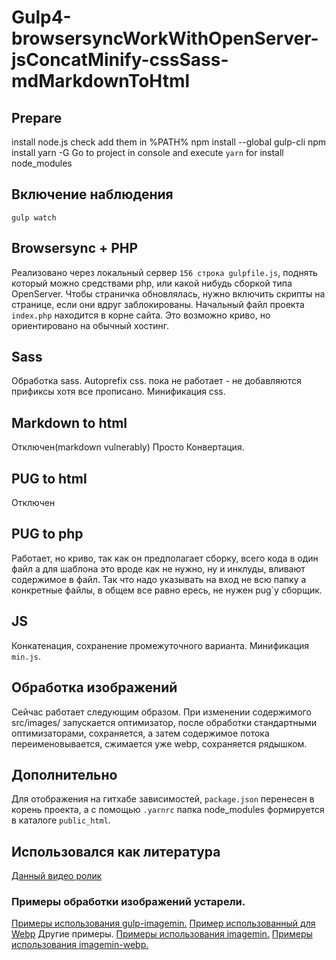 # Gulp4-browsersyncWorkWithOpenServer-jsConcatMinify-cssSass-mdMarkdownToHtml

## Prepare
install node.js
check add them in %PATH%
npm install --global gulp-cli
npm install yarn -G
Go to project in console and execute `yarn` for install node_modules

## Включение наблюдения
`gulp watch`

## Browsersync + PHP
Реализовано через локальный сервер `156 строка gulpfile.js`, поднять который можно средствами php, или какой нибудь сборкой типа OpenServer.
Чтобы страничка обновлялась, нужно включить скрипты на странице, если они вдруг заблокированы.
Начальный файл проекта `index.php` находится в корне сайта. Это возможно криво, но ориентировано на обычный хостинг.

## Sass
Обработка sass.
Autoprefix css. пока не работает - не добавляются прификсы хотя все прописано.
Минификация css.

## Markdown to html
Отключен(markdown vulnerably) Просто Конвертация.

## PUG to html
Отключен

## PUG to php
Работает, но криво, так как он предполагает сборку, всего кода в один файл а для шаблона это вроде как не нужно, ну и инклуды, вливают содержимое в файл. Так что надо указывать на вход не всю папку а конкретные файлы, в общем все равно ересь, не нужен pug`у сборщик.

## JS
Конкатенация, сохранение промежуточного варианта.
Минификация `min.js`.

## Обработка изображений
Сейчас работает следующим образом. При изменении содержимого src/images/ запускается оптимизатор, после обработки стандартными оптимизаторами, сохраняется, а затем содержимое потока переименовывается, сжимается уже webp, сохраняется рядышком.

## Дополнительно
Для отображения на гитхабе зависимостей, `package.json` перенесен в корень проекта, а с помощью `.yarnrc` папка node_modules формируется в каталоге `public_html`.

## Использовался как литература
[Данный видео ролик](https://www.youtube.com/watch?v=tTrPLQ6nOX8)


### Примеры обработки изображений устарели.
[Примеры использования gulp-imagemin.](https://www.npmjs.com/package/gulp-imagemin)
[Пример использованный для Webp](https://www.smashingmagazine.com/2018/07/converting-images-to-webp/)
Другие примеры.
[Примеры использования imagemin.](https://github.com/imagemin/imagemin)
[Примеры использования imagemin-webp.](https://github.com/imagemin/imagemin-webp)
